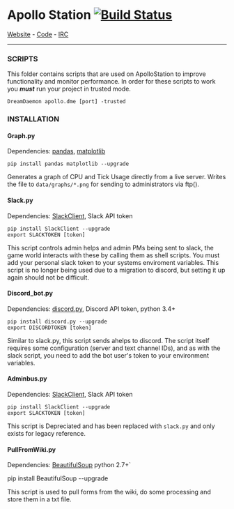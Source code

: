# Apollo Station  [![Build Status](https://travis-ci.org/Apollo-Community/ApolloStation.svg?branch=master)](https://travis-ci.org/Apollo-Community/ApolloStation)

[Website](https://apollo-community.org/) - [Code](https://github.com/Apollo-Community/ApolloStation) - [IRC](https://apollo-community.org/viewforum.php?f=42)

---
### SCRIPTS

This folder contains scripts that are used on ApolloStation to improve functionality and monitor performance. In order for these scripts to work you ***must*** run your project in trusted mode.

`DreamDaemon apollo.dme [port] -trusted`

### INSTALLATION

#### Graph.py

Dependencies: [pandas](https://github.com/pydata/pandas), [matplotlib](https://github.com/matplotlib/matplotlib)

`pip install pandas matplotlib --upgrade`

Generates a graph of CPU and Tick Usage directly from a live server. Writes the file to `data/graphs/*.png` for sending to administrators via ftp().

#### Slack.py

Dependencies: [SlackClient](https://github.com/slackhq/python-slackclient), Slack API token

```
pip install SlackClient --upgrade
export SLACKTOKEN [token]
```

This script controls admin helps and admin PMs being sent to slack, the game world interacts with these by calling them as shell scripts. You must add your personal slack token to your systems enviroment variables. This script is no longer being used due to a migration to discord, but setting it up again should not be difficult.

#### Discord_bot.py

Dependencies: [discord.py](https://github.com/Rapptz/discord.py), Discord API token, python 3.4+

```
pip install discord.py --upgrade
export DISCORDTOKEN [token]
```

Similar to slack.py, this script sends ahelps to discord. The script itself requires some configuration (server and text channel IDs), and as with the slack script, you need to add the bot user's token to your environment variables.

#### Adminbus.py

Dependencies: [SlackClient](https://github.com/slackhq/python-slackclient), Slack API token

```
pip install SlackClient --upgrade
export SLACKTOKEN [token]
```

This script is Depreciated and has been replaced with `slack.py` and only exists for legacy reference.

#### PullFromWiki.py

Dependencies: [BeautifulSoup](http://bazaar.launchpad.net/~leonardr/beautifulsoup/3.2/files) python 2.7+`

pip install BeautifulSoup --upgrade

This script is used to pull forms from the wiki, do some processing and store them in a txt file.
